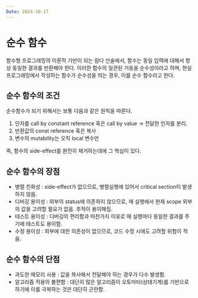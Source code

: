 ```yaml
---
Date: 2024-10-17
---
```

# 순수 함수

함수형 프로그래밍의 이론적 기반이 되는 람다 산술에서, 함수는 동일 입력에 대해서 항상 동일한 결과를 반환해야 한다. 이러한 함수의 일관된 거동을 순수성이라고 하며, 현실 프로그래밍에서 작성하는 함수가 순수성을 띄는 경우, 이를 순수 함수라고 한다.

## 순수 함수의 조건

순수함수가 되기 위해서는 보통 다음과 같은 원칙을 따른다.
1) 인자를 call by constant reference 혹은 call by value -> 전달한 인자를 분리.
2) 반환값의 const reference 혹은 복사
3) 변수의 mutability는 오직 local 변수만

즉, 함수의 side-effect를 완전히 제거하는데에 그 핵심이 있다.

## 순수 함수의 장점
- 병렬 친화성 : side-effect가 없으므로, 병렬실행에 있어서 critical section이 발생하지 않음.
- 디버깅 용이성 : 외부의 status에 의존하지 않으므로, 매 실행에서 현재 scope 외부의 값을 고려할 필요가 없음. 추적이 용이해짐.
- 테스트 용이성 : 디버깅의 편리함과 마찬가지 이유로 매 실행마다 동일한 결과를 주기에 테스트도 용이함.
- 수정 용이성 : 외부에 대한 의존성이 없으므로, 코드 수정 시에도 고려할 위험이 적음.
## 순수 함수의 단점
- 과도한 메모리 사용 : 값을 복사해서 전달해야 하는 경우가 다수 발생함. 
- 알고리즘 적용의 불편함 : 대단히 많은 알고리즘이 오토마타(상태기계)를 기반으로 하기에 이를 극복하는 것은 대단히 곤란함.